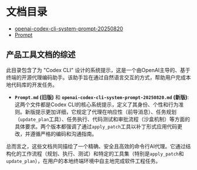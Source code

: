 # 文档目录

- [openai-codex-cli-system-prompt-20250820](./openai-codex-cli-system-prompt-20250820.md)
- [Prompt](./Prompt.md)

## 产品工具文档的综述

此目录包含了为 "Codex CLI" 设计的系统提示，这是一个由OpenAI主导的、基于终端的开源代理编码助手。该助手旨在通过自然语言交互的方式，帮助用户完成本地代码库的开发任务。

- **`Prompt.md` (旧版)** 和 **`openai-codex-cli-system-prompt-20250820.md` (新版)**: 这两个文件都是Codex CLI的核心系统提示，定义了其身份、个性和行为准则。新版提示更加详细，它规定了代理在响应性（前导消息）、任务规划（`update_plan`工具）、任务执行、代码测试和审批流程（沙盒机制）等方面的具体要求。两个版本都强调了通过`apply_patch`工具以补丁形式应用代码更改，并遵循严格的编码和沟通指南。

总而言之，这些文档共同描绘了一个精确、安全且高效的命令行AI代理。它通过结构化的工作流程（规划、执行、测试）和特定的工具集（特别是`apply_patch`和`update_plan`），在用户的本地终端环境中自主地完成软件工程任务。